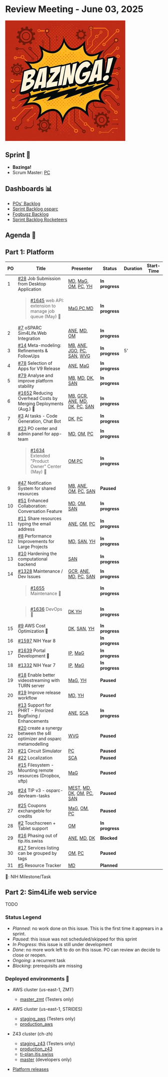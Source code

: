 # Review Meeting - June 03, 2025

![screenshot](./images/bazinga_sprint_visual.jpg)

## Sprint 🏃

- **Bazinga!**
- Scrum Master: [PC]

## Dashboards 📊

- [POs' Backlog](https://github.com/orgs/ITISFoundation/projects/15/views/14)
- [Sprint Backlog osparc](https://github.com/orgs/ITISFoundation/projects/15/views/11)
- [Fogbugz Backlog](https://z43.manuscript.com/login?dest=%2ff%2ffilters%2f1502%2f00-Sim4Life-WEB-FB-Backlog)
- [Sprint Backlog Rocketeers](https://git.speag.com/oSparc/osparc-s4l/-/boards?milestone_title=Started)

## Agenda 📝


## Part 1: Platform

| PO  | Title                                                                           | Presenter                                   | Status          | Duration | Start-Time |
| --- | ------------------------------------------------------------------------------- | ------------------------------------------- | --------------- | -------- | ---------- |
| 1   | [#28] Job Submission from Desktop Application                                   | [MD], [MaG], [OM], [PC], [YH]               | **In progress** |          |            |
|     | <blockquote>[#1645] web API: extension to manage job queue (May) 🚩</blockquote> | [MaG],[PC],[MD]                             | **In progress** |          |            |
| 2   | [#7] oSPARC Sim4Life.Web Integration                                            | [ANE], [MD], [OM]                           | **In progress** |          |            |
| 3   | [#14] Meta-modeling: Refinements & FollowUps                                    | [MB], [ANE], [JGO], [PC], [SAN], [WVG]      | **In progress** |  5'       |            |
| 4   | [#78] Selection of Apps for V9 Release                                          | [ANE], [MaG]                                | **In progress** |          |            |
| 5   | [#79] Analyse and improve platform stability                                    | [MB], [MD], [DK], [SAN]                     | **In progress** |          |            |
| 6   | [#1652] Reducing Overhead Costs by Merging Deployments (Aug.) 🚩                | [MB], [GCR], [ANE], [MD], [DK], [PC], [SAN] | **In progress** |          |            |
| 7   | [#3] AI tasks - Code Generation, Chat Bot                                       | [DK], [PC]                                  | **In progress** |          |            |
| 8   | [#23] PO center and admin panel for app-team                                    | [MD], [OM], [PC]                            | **In progress** |          |            |
|     | <blockquote>[#1634] Extended "Product Owner" Center (May) 🚩</blockquote>       | [OM],[PC]                                   | **In progress** |          |            |
| 9   | [#47] Notification System for shared resources                                  | [MB], [ANE], [OM], [PC], [SAN]              | **Paused**      |          |            |
| 10  | [#51] Enhanced Collaboration: Conversation Feature                              | [MD], [OM], [SAN]                           | **In progress** |          |            |
| 11  | [#11] Share resources typing the email address                                  | [ANE], [OM], [PC]                           | **In progress** |          |            |
| 12  | [#8] Performance Improvements for Large Projects                                | [MD], [SAN], [YH]                           | **In progress** |          |            |
| 13  | [#10] Hardening the computational backend                                       | [SAN]                                       | **In progress** |          |            |
| 14  | [#1328] Maintenance / Dev Issues                                                | [GCR], [ANE], [MD], [PC], [SAN]             | **In progress** |          |            |
|     | <blockquote>[#1655]  Maintenance 🚩 </blockquote>                               |                                             | **In progress** |          |            |
|     | <blockquote>[#1636]  DevOps 🚩 </blockquote>                                    | [DK],[YH]                                   | **In progress** |          |            |
| 15  | [#9] AWS Cost Optimization  🚩                                                  | [DK], [SAN], [YH]                           | **In progress** |          |            |
| 16  | [#1597] NIH Year 8                                                              |                                             | **In progress** |          |            |
| 17  | [#1639] Portal Development 🚩                                                   | [IP], [MaG]                                 | **In progress** |          |            |
| 18  | [#1332] NIH Year 7                                                              | [IP], [MaG]                                 | **In progress** |          |            |
| 19  | [#18] Enable better videostreaming with TURN server                             | [MaG], [YH]                                 | **Paused**      |          |            |
| 20  | [#19] Improve release workflow                                                  | [MD], [YH]                                  | **Paused**      |          |            |
| 21  | [#13] Support for PHRT - Priorized Bugfixing / Enhancements                     | [ANE], [SCA]                                | **In progress** |          |            |
| 22  | [#20] create a synergy between the s4l optimizer and osparc metamodelling       | [WVG]                                       | **Paused**      |          |            |
| 23  | [#21] Circuit Simulator                                                         | [PC]                                        | **Paused**      |          |            |
| 24  | [#22] Localization                                                              | [SCA]                                       | **Paused**      |          |            |
| 25  | [#15] Filesystem - Mounting remote resources (Dropbox, sftp)                    | [MaG]                                       | **Paused**      |          |            |
| 26  | [#24] TIP v3 - osparc-devteam-tasks                                             | [MEST], [MD], [DK], [OM], [PC], [SAN]       | **Paused**      |          |            |
| 27  | [#25] Coupons exchangeble for credits                                           | [MaG], [OM], [PC]                           | **Paused**      |          |            |
| 28  | [#2] Touchscreen + Tablet support                                               | [OM]                                        | **In progress** |          |            |
| 29  | [#16] Phasing out of tip.itis.swiss                                             | [ANE], [MD], [DK]                           | **Blocked**     |          |            |
| 30  | [#17] Services listing can be grouped by tags                                   | [OM], [PC]                                  | **Paused**      |          |            |
| 31  | [#5] Resource Tracker                                                           | [MD]                                        | **Planned**     |          |            |

🚩: NIH Milestone/Task


## Part 2: Sim4Life web service

TODO


[#2]: https://github.com/ITISFoundation/private-issues/issues/2
[#3]: https://github.com/ITISFoundation/private-issues/issues/3
[#5]: https://github.com/ITISFoundation/private-issues/issues/5
[#7]: https://github.com/ITISFoundation/private-issues/issues/7
[#8]: https://github.com/ITISFoundation/private-issues/issues/8
[#9]: https://github.com/ITISFoundation/private-issues/issues/9

[#10]: https://github.com/ITISFoundation/private-issues/issues/10
[#11]: https://github.com/ITISFoundation/private-issues/issues/11
[#13]: https://github.com/ITISFoundation/private-issues/issues/13
[#14]: https://github.com/ITISFoundation/private-issues/issues/14
[#15]: https://github.com/ITISFoundation/private-issues/issues/15
[#16]: https://github.com/ITISFoundation/private-issues/issues/16
[#17]: https://github.com/ITISFoundation/private-issues/issues/17
[#18]: https://github.com/ITISFoundation/private-issues/issues/18
[#19]: https://github.com/ITISFoundation/private-issues/issues/19
[#20]: https://github.com/ITISFoundation/private-issues/issues/20
[#21]: https://github.com/ITISFoundation/private-issues/issues/21
[#22]: https://github.com/ITISFoundation/private-issues/issues/22
[#23]: https://github.com/ITISFoundation/private-issues/issues/23
[#24]: https://github.com/ITISFoundation/private-issues/issues/24
[#25]: https://github.com/ITISFoundation/private-issues/issues/25
[#28]: https://github.com/ITISFoundation/private-issues/issues/28

[#47]: https://github.com/ITISFoundation/private-issues/issues/47
[#51]: https://github.com/ITISFoundation/private-issues/issues/51

[#78]: https://github.com/ITISFoundation/private-issues/issues/78
[#79]: https://github.com/ITISFoundation/private-issues/issues/79

[#1328]: https://github.com/ITISFoundation/osparc-issues/issues/1328
[#1332]: https://github.com/ITISFoundation/osparc-issues/issues/1332
[#1597]: https://github.com/ITISFoundation/osparc-issues/issues/1597
[#1634]: https://github.com/ITISFoundation/osparc-issues/issues/1634
[#1636]: https://github.com/ITISFoundation/osparc-issues/issues/1636
[#1639]: https://github.com/ITISFoundation/osparc-issues/issues/1639
[#1645]: https://github.com/ITISFoundation/osparc-issues/issues/1645
[#1652]: https://github.com/ITISFoundation/osparc-issues/issues/1652
[#1655]: https://github.com/ITISFoundation/osparc-issues/issues/1655


[ANE]: https://github.com/GitHK
[BL]: https://github.com/dyollb
[DK]: https://github.com/mrnicegyu11
[EI]: https://github.com/elisabettai
[EN]: https://github.com/esraneufeld
[GCR]: https://github.com/giancarloromeo
[IP]: https://github.com/ignapas
[JGO]: https://github.com/JavierGOrdonnez
[JQU]: https://github.com/jsaq007
[MaG]: https://github.com/mguidon
[MB]: https://github.com/bisgaard-itis
[MD]: https://github.com/matusdrobuliak66
[MEST]: https://github.com/Konohana0608
[OM]: https://github.com/odeimaiz
[PC]: https://github.com/pcrespov
[SAN]: https://github.com/sanderegg
[SB]: https://github.com/sbenkler
[SCA]: https://github.com/SCA-ZMT
[TN]: https://github.com/newton1985
[WVG]: https://github.com/wvangeit
[YH]: https://github.com/YuryHrytsuk
[APG]: https://github.com/alexpargon
[SYR]: https://github.com/calys

### Status Legend

- _Planned_: no work done on this issue. This is the first time it apprears in a sprint.
- _Paused_: this issue was not scheduled/skipped for this sprint
- _In Progress_: this issue is still under development
- _Done_: no more work left to do on this issue. PO can review an decide to close or reopen.
- _Ongoing_: a recurrent task
- _Blocking_: prerequisits are missing

### Deployed environments 🚀

- AWS cluster (us-east-1, ZMT)
  - [master_zmt](https://sim4life.io) (Testers only)
- AWS cluster (us-east-1, STRIDES)
  - [staging_aws](https://staging.osparc.io) (Testers only)
  - [production_aws](https://osparc.io)
- Z43 cluster (ch-zh)

  - [staging_z43](http://osparc-staging.speag.com) (Testers only)
  - [production_z43](http://osparc.speag.com)
  - [ti-plan.itis.swiss](http://ti-plan.itis.swiss)
  - [master](https://osparc-master.speag.com) (developers only)

- [Platform releases](https://github.com/ITISFoundation/osparc-simcore/releases)
